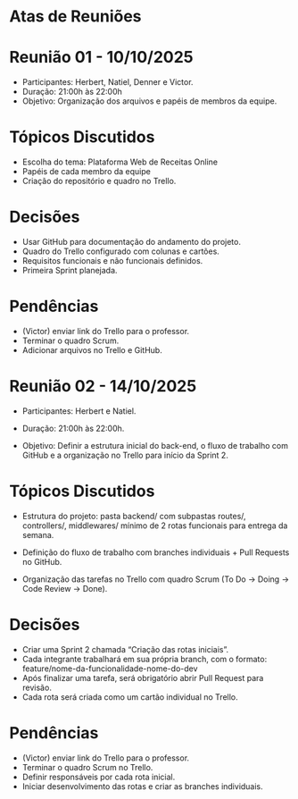 # Atas de Reuniões

# Reunião 01 - 10/10/2025
* Participantes: Herbert, Natiel, Denner e Victor.
* Duração: 21:00h às 22:00h
* Objetivo: Organização dos arquivos e papéis de membros da equipe.

# Tópicos Discutidos
- Escolha do tema: Plataforma Web de Receitas Online
- Papéis de cada membro da equipe
- Criação do repositório e quadro no Trello.

# Decisões
- Usar GitHub para documentação do andamento do projeto.
- Quadro do Trello configurado com colunas e cartões. 
- Requisitos funcionais e não funcionais definidos. 
- Primeira Sprint planejada.

# Pendências
- (Victor) enviar link do Trello para o professor.
- Terminar o quadro Scrum.
- Adicionar arquivos no Trello e GitHub.



# Reunião 02 - 14/10/2025
* Participantes: Herbert e Natiel. 
* Duração: 21:00h às 22:00h.

* Objetivo: Definir a estrutura inicial do back-end, o fluxo de trabalho com GitHub e a organização no Trello para início da Sprint 2.


# Tópicos Discutidos
- Estrutura do projeto: pasta backend/ com subpastas routes/, controllers/, middlewares/ mínimo de 2 rotas funcionais para entrega da semana.

- Definição do fluxo de trabalho com branches individuais + Pull Requests no GitHub.

- Organização das tarefas no Trello com quadro Scrum (To Do → Doing → Code Review → Done).


# Decisões
- Criar uma Sprint 2 chamada “Criação das rotas iniciais”.
- Cada integrante trabalhará em sua própria branch, com o formato:
feature/nome-da-funcionalidade-nome-do-dev
- Após finalizar uma tarefa, será obrigatório abrir Pull Request para revisão.
- Cada rota será criada como um cartão individual no Trello.


# Pendências
- (Victor) enviar link do Trello para o professor.
- Terminar o quadro Scrum no Trello.
- Definir responsáveis por cada rota inicial.
- Iniciar desenvolvimento das rotas e criar as branches individuais.
